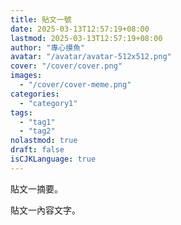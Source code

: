 ```yaml
---
title: 貼文一號
date: 2025-03-13T12:57:19+08:00
lastmod: 2025-03-13T12:57:19+08:00
author: "專心摸魚"
avatar: "/avatar/avatar-512x512.png"
cover: "/cover/cover.png"
images:
  - "/cover/cover-meme.png"
categories:
  - "category1"
tags:
  - "tag1"
  - "tag2"
nolastmod: true
draft: false
isCJKLanguage: true
---
```


貼文一摘要。

<!--more-->

貼文一內容文字。